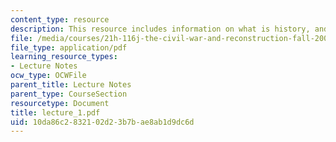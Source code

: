 ```yaml
---
content_type: resource
description: This resource includes information on what is history, and civil war.
file: /media/courses/21h-116j-the-civil-war-and-reconstruction-fall-2005/10da86c2832102d23b7bae8ab1d9dc6d_lecture_1.pdf
file_type: application/pdf
learning_resource_types:
- Lecture Notes
ocw_type: OCWFile
parent_title: Lecture Notes
parent_type: CourseSection
resourcetype: Document
title: lecture_1.pdf
uid: 10da86c2-8321-02d2-3b7b-ae8ab1d9dc6d
---
```

